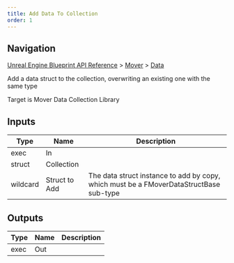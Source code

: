```yaml
---
title: Add Data To Collection
order: 1
---
```

## Navigation

[Unreal Engine Blueprint API Reference](https://dev.epicgames.com/documentation/en-us/unreal-engine/BlueprintAPI) > [Mover](https://dev.epicgames.com/documentation/en-us/unreal-engine/BlueprintAPI/Mover) > [Data](https://dev.epicgames.com/documentation/en-us/unreal-engine/BlueprintAPI/Mover/Data)

Add a data struct to the collection, overwriting an existing one with the same type

Target is Mover Data Collection Library

## Inputs

| Type | Name | Description |
| --- | --- | --- |
| exec | In |  |
| struct | Collection |  |
| wildcard | Struct to Add | The data struct instance to add by copy, which must be a FMoverDataStructBase sub-type |

## Outputs

| Type | Name | Description |
| --- | --- | --- |
| exec | Out |  |
